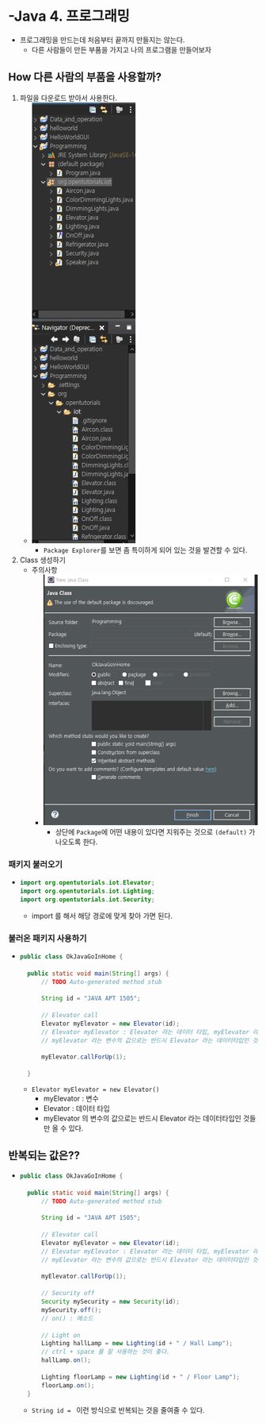 # -Java 4. 프로그래밍



- 프로그래밍을 만드는데 처음부터 끝까지 만들지는 않는다.
  - 다른 사람들이 만든 부품을 가지고 나의 프로그램을 만들어보자



## How 다른 사람의 부품을 사용할까?

1. 파일을 다운로드 받아서 사용한다.
   - ![image-20210706002854337]([JAVA_4]Programming.assets/image-20210706002854337.png)
     - `Package Explorer`를 보면 좀 특이하게 되어 있는 것을 발견할 수 있다.
2. Class 생성하기
   - 주의사항
     - ![image-20210706003138979]([JAVA_4]Programming.assets/image-20210706003138979.png)
       - 상단에 `Package`에 어떤 내용이 있다면 지워주는 것으로 `(default)` 가 나오도록 한다.





### 패키지 불러오기

- ```java
  import org.opentutorials.iot.Elevator;
  import org.opentutorials.iot.Lighting;
  import org.opentutorials.iot.Security;
  ```

  - import 를 해서 해당 경로에 맞게 찾아 가면 된다.



### 불러온 패키지 사용하기

- ```java
  public class OkJavaGoInHome {
  
  	public static void main(String[] args) {
  		// TODO Auto-generated method stub
  		
  		String id = "JAVA APT 1505";
  		
  		// Elevator call
  		Elevator myElevator = new Elevator(id);
  		// Elevator myElevator : Elevator 라는 데이터 타입, myElevator 라는 변수
  		// myElevator 라는 변수의 값으로는 반드시 Elevator 라는 데이터타입인 것들만 올 수 있다.
  		
  		myElevator.callForUp(1);
  		
  	}
  ```

  - `Elevator myElevator = new Elevator()`
    - myElevator : 변수
    - Elevator : 데이터 타입
    - myElevator 의 변수의 값으로는 반드시 Elevator 라는 데이터타입인 것들만 올 수 있다.



## 반복되는 값은??

- ```java
  public class OkJavaGoInHome {
  
  	public static void main(String[] args) {
  		// TODO Auto-generated method stub
  		
  		String id = "JAVA APT 1505";
  		
  		// Elevator call
  		Elevator myElevator = new Elevator(id);
  		// Elevator myElevator : Elevator 라는 데이터 타입, myElevator 라는 변수
  		// myElevator 라는 변수의 값으로는 반드시 Elevator 라는 데이터타입인 것들만 올 수 있다.
  		
  		myElevator.callForUp(1);
  		
  		// Security off
  		Security mySecurity = new Security(id);
  		mySecurity.off();
  		// on() : 메소드
  		
  		// Light on
  		Lighting hallLamp = new Lighting(id + " / Hall Lamp");
  		// ctrl + space 를 잘 사용하는 것이 좋다.
  		hallLamp.on();
  		
  		Lighting floorLamp = new Lighting(id + " / Floor Lamp");
  		floorLamp.on();
  	}
  ```

  - `String id = ` 이런 방식으로 반복되는 것을 줄여줄 수 있다.